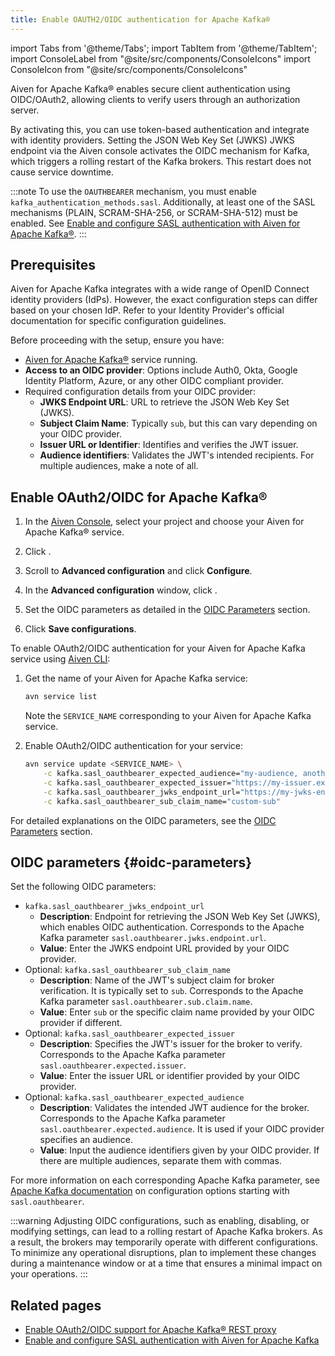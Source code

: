 ```yaml
---
title: Enable OAUTH2/OIDC authentication for Apache Kafka®
---
```


import Tabs from '@theme/Tabs';
import TabItem from '@theme/TabItem';
import ConsoleLabel from "@site/src/components/ConsoleIcons"
import ConsoleIcon from "@site/src/components/ConsoleIcons"

Aiven for Apache Kafka® enables secure client authentication using OIDC/OAuth2, allowing clients to verify users through an authorization server.

By activating this, you can use
token-based authentication and integrate with identity providers.
Setting the JSON Web Key Set (JWKS) JWKS endpoint via the Aiven console
activates the OIDC mechanism for Kafka, which triggers a rolling restart
of the Kafka brokers. This restart does not cause service downtime.

:::note
To use the `OAUTHBEARER` mechanism, you must enable `kafka_authentication_methods.sasl`.
Additionally, at least one of the SASL mechanisms (PLAIN, SCRAM-SHA-256, or SCRAM-SHA-512)
must be enabled. See
[Enable and configure SASL authentication with Aiven for Apache Kafka®](/docs/products/kafka/howto/kafka-sasl-auth).
:::

## Prerequisites

Aiven for Apache Kafka integrates with a wide range of OpenID Connect
identity providers (IdPs). However, the exact configuration steps can
differ based on your chosen IdP. Refer to your Identity Provider's
official documentation for specific configuration guidelines.

Before proceeding with the setup, ensure you have:

- [Aiven for Apache Kafka®](/docs/products/kafka/get-started) service running.
- **Access to an OIDC provider**: Options include Auth0, Okta, Google
  Identity Platform, Azure, or any other OIDC compliant provider.
- Required configuration details from your OIDC provider:
  - **JWKS Endpoint URL**: URL to retrieve the JSON Web Key Set
    (JWKS).
  - **Subject Claim Name**: Typically `sub`, but this can vary depending
    on your OIDC provider.
  - **Issuer URL or Identifier**: Identifies and verifies the JWT
    issuer.
  - **Audience identifiers**: Validates the JWT's intended
    recipients. For multiple audiences, make a note of all.

## Enable OAuth2/OIDC for Apache Kafka®

<Tabs groupId="config-methods">
<TabItem value="console" label="Aiven Console" default>

1. In the [Aiven Console](https://console.aiven.io/), select your
   project and choose your Aiven for Apache Kafka® service.

1. Click <ConsoleLabel name="Service settings"/>.
1. Scroll to **Advanced configuration** and click **Configure**.
1. In the **Advanced configuration** window, click
   <ConsoleIcon name="Add config options"/>.
1. Set the OIDC parameters as detailed in the [OIDC Parameters](#oidc-parameters) section.
1. Click **Save configurations**.

</TabItem>
<TabItem value="cli" label="CLI">

To enable OAuth2/OIDC authentication for your Aiven for Apache Kafka
service using [Aiven CLI](/docs/tools/cli):

1. Get the name of your Aiven for Apache Kafka service:

   ```bash
   avn service list
   ```

   Note the `SERVICE_NAME` corresponding to your Aiven for Apache Kafka service.

1. Enable OAuth2/OIDC authentication for your service:

   ```bash
   avn service update <SERVICE_NAME> \
       -c kafka.sasl_oauthbearer_expected_audience="my-audience, another-audience" \
       -c kafka.sasl_oauthbearer_expected_issuer="https://my-issuer.example.com" \
       -c kafka.sasl_oauthbearer_jwks_endpoint_url="https://my-jwks-endpoint.example.com/jwks" \
       -c kafka.sasl_oauthbearer_sub_claim_name="custom-sub"
   ```

For detailed explanations on the OIDC parameters, see the
[OIDC Parameters](#oidc-parameters) section.

</TabItem>
</Tabs>

## OIDC parameters {#oidc-parameters}

Set the following OIDC parameters:

- `kafka.sasl_oauthbearer_jwks_endpoint_url`
  - **Description**: Endpoint for retrieving the JSON Web Key Set
    (JWKS), which enables OIDC authentication. Corresponds to
    the Apache Kafka parameter
    `sasl.oauthbearer.jwks.endpoint.url`.
  - **Value**: Enter the JWKS endpoint URL provided by your OIDC
    provider.
- Optional: `kafka.sasl_oauthbearer_sub_claim_name`
  - **Description**: Name of the JWT's subject claim for broker
    verification. It is typically set to `sub`.
    Corresponds to the Apache Kafka parameter
    `sasl.oauthbearer.sub.claim.name`.
  - **Value**: Enter `sub` or the specific claim name provided
    by your OIDC provider if different.
- Optional: `kafka.sasl_oauthbearer_expected_issuer`
  - **Description**: Specifies the JWT's issuer for the broker to
    verify. Corresponds to the Apache Kafka parameter
    `sasl.oauthbearer.expected.issuer`.
  - **Value**: Enter the issuer URL or identifier provided by your
    OIDC provider.
- Optional: `kafka.sasl_oauthbearer_expected_audience`
  - **Description**: Validates the intended JWT audience for the
    broker. Corresponds to the Apache Kafka parameter
    `sasl.oauthbearer.expected.audience`. It is used if your OIDC provider
    specifies an audience.
  - **Value**: Input the audience identifiers given by your OIDC
    provider. If there are multiple audiences, separate them
    with commas.

For more information on each corresponding Apache Kafka parameter,
see [Apache Kafka documentation](https://kafka.apache.org/documentation/) on
configuration options starting with `sasl.oauthbearer`.

:::warning
Adjusting OIDC configurations, such as enabling, disabling, or
modifying settings, can lead to a rolling restart of Apache Kafka brokers.
As a result, the brokers may temporarily operate with different configurations. To
minimize any operational disruptions, plan to implement these changes during a
maintenance window or at a time that ensures a minimal impact on your operations.
:::

## Related pages

- [Enable OAuth2/OIDC support for Apache Kafka® REST proxy](/docs/products/kafka/karapace/howto/enable-oauth-oidc-kafka-rest-proxy)
- [Enable and configure SASL authentication with Aiven for Apache Kafka](/docs/products/kafka/howto/kafka-sasl-auth)
